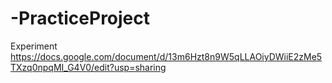 # -PracticeProject
Experiment
https://docs.google.com/document/d/13m6Hzt8n9W5qLLAOiyDWiiE2zMe5TXzq0npqMI_G4V0/edit?usp=sharing
